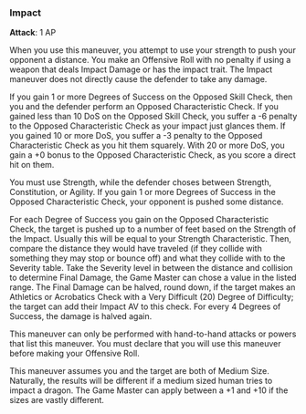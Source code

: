 ### Impact
**Attack**: 1 AP

When you use this maneuver, you attempt to use your strength to push your opponent a distance. You make an Offensive Roll with no penalty if using a weapon that deals Impact Damage or has the impact trait. The Impact maneuver does not directly cause the defender to take any damage.

If you gain 1 or more Degrees of Success on the Opposed Skill Check, then you and the defender perform an Opposed Characteristic Check. If you gained less than 10 DoS on the Opposed Skill Check, you suffer a -6 penalty to the Opposed Characteristic Check as your impact just glances them. If you gained 10 or more DoS, you suffer a -3 penalty to the Opposed Characteristic Check as you hit them squarely. With 20 or more DoS, you gain a +0 bonus to the Opposed Characteristic Check, as you score a direct hit on them.

You must use Strength, while the defender choses between Strength, Constitution, or Agility. If you gain 1 or more Degrees of Success in the Opposed Characteristic Check, your opponent is pushed some distance. 

For each Degree of Success you gain on the Opposed Characteristic Check, the target is pushed up to a number of feet based on the Strength of the Impact. Usually this will be equal to your Strength Characteristic. Then, compare the distance they would have traveled (if they collide with something they may stop or bounce off) and what they collide with to the Severity table. Take the Severity level in between the distance and collision to determine Final Damage, the Game Master can chose a value in the listed range. The Final Damage can be halved, round down, if the target makes an Athletics or Acrobatics Check with a Very Difficult (20) Degree of Difficulty; the target can add their Impact AV to this check. For every 4 Degrees of Success, the damage is halved again.

This maneuver can only be performed with hand-to-hand attacks or powers that list this maneuver. You must declare that you will use this maneuver before making your Offensive Roll.

This maneuver assumes you and the target are both of Medium Size. Naturally, the results will be different if a medium sized human tries to impact a dragon. The Game Master can apply between a +1 and +10 if the sizes are vastly different.